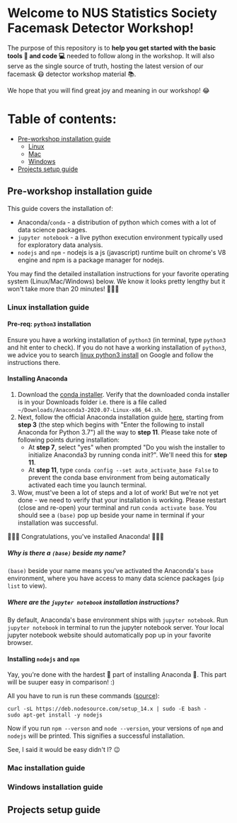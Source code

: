 # Welcome to NUS Statistics Society Facemask Detector Workshop!
The purpose of this repository is to **help you get started with the basic tools :hammer: and code :computer:** needed to follow along in the workshop. It will also serve as the single source of truth, hosting the latest version of our facemask :mask: detector workshop material :books:.

We hope that you will find great joy and meaning in our workshop! :joy:

# Table of contents:
- [Pre-workshop installation guide](#pre-workshop-installation-guide)
    - [Linux](#linux-installation-guide)
    - [Mac](#mac-installation-guide)
    - [Windows](#windows-installation-guide)
- [Projects setup guide](#projects-setup-guide)

## Pre-workshop installation guide
This guide covers the installation of:
* Anaconda/`conda` - a distribution of python which comes with a lot of data science packages.
* `jupyter notebook` - a live python execution environment typically used for exploratory data analysis.
* `nodejs` and `npm` - nodejs is a js (javascript) runtime built on chrome's V8 engine and npm is a package manager for nodejs.

You may find the detailed installation instructions for your favorite operating system (Linux/Mac/Windows) below. We know it looks pretty lengthy but it won't take more than 20 minutes! :pray::pray::pray:

### Linux installation guide
#### Pre-req: `python3` installation
Ensure you have a working installation of `python3` (in terminal, type `python3` and hit enter to check). If you do not have a working installation of `python3`, we advice you to search [linux python3 install](https://www.google.com/search?q=linux+python3+install) on Google and follow the instructions there. 
#### Installing Anaconda
1. Download the [conda installer](https://repo.Anaconda.com/archive/Anaconda3-2020.07-Linux-x86_64.sh). Verify that the downloaded conda installer is in your Downloads folder i.e. there is a file called `~/Downloads/Anaconda3-2020.07-Linux-x86_64.sh`. 
2. Next, follow the official Anaconda installation guide [here](https://docs.Anaconda.com/Anaconda/install/linux/#), starting from **step 3** (the step which begins with "Enter the following to install Anaconda for Python 3.7") all the way to **step 11**. Please take note of following points during installation:
    * At **step 7**, select "yes" when prompted "Do you wish the installer to initialize Anaconda3 by running conda init?". We'll need this for **step 11**.
    * At **step 11**, type `conda config --set auto_activate_base False` to prevent the conda base environment from being automatically activated each time you launch terminal.
3. Wow, must've been a lot of steps and a lot of work! But we're not yet done - we need to verify that your installation is working. Please restart (close and re-open) your terminal and run `conda activate base`. You should see a `(base)` pop up beside your name in terminal if your installation was successful.

:tada::tada::tada: Congratulations, you've installed Anaconda! :tada::tada::tada:

##### Why is there a `(base)` beside my name?
`(base)` beside your name means you've activated the Anaconda's `base` environment, where you have access to many data science packages (`pip list` to view).

##### Where are the `jupyter notebook` installation instructions?
By default, Anaconda's base environment ships with `jupyter notebook`. Run `jupyter notebook` in terminal to run the jupyter notebook server. Your local jupyter notebook website should automatically pop up in your favorite browser.

#### Installing `nodejs` and `npm`
Yay, you're done with the hardest :muscle: part of installing Anaconda :snake:. This part will be suuper easy in comparison! :)

All you have to run is run these commands ([source](https://github.com/nodesource/distributions/blob/master/README.md#debinstall)):

```
curl -sL https://deb.nodesource.com/setup_14.x | sudo -E bash -
sudo apt-get install -y nodejs
```

Now if you run `npm --verson` and `node --version`, your versions of `npm` and `nodejs` will be printed. This signifies a successful installation.

See, I said it would be easy didn't I? :wink:

### Mac installation guide
### Windows installation guide

## Projects setup guide

